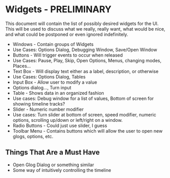 Widgets - PRELIMINARY
=====================

This document will contain the list of possibly desired widgets for the UI.
This will be used to discuss what we really, really want, what would be nice,
and what could be postponed or even ignored indefinitely.

* Windows - Contain groups of Widgets 
 * Use Cases: Options Dialog, Debugging Window, Save/Open Window
* Buttons - Will trigger events to occur when released 
 * Use Cases: Pause, Play, Skip, Open Options, Menus, changing modes, Places...
* Text Box - Will display text either as a label, description, or otherwise
 * Use Cases: Options Dialog, Tables
* Input Box - Allow user to modify a value
 * Options dialog...,  Turn input
* Table - Shows data in an organized fashion
 * Use cases: Debug window for a list of values, Bottom of screen for showing
 timeline tracks?
* Slider - Numeric number modifier 
 * Use cases: Turn slider at bottom of screen, speed modifier, numeric options,
 scrolling up/down or left/right on a window.
* Radio Buttons - Could just use slider, I guess
* Toolbar Menu - Contains buttons which will allow the user to open new glogs,
    options, etc.

Things That Are a Must Have
---------------------------

* Open Glog Dialog or something similar
* Some way of intuitively controlling the timeline
